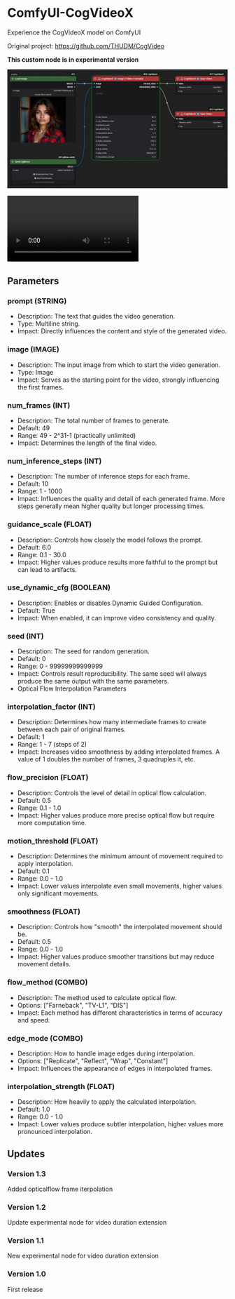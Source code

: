 # ComfyUI-CogVideoX
Experience the CogVideoX model on ComfyUI

Original project: https://github.com/THUDM/CogVideo

**This custom node is in experimental version**

![Overview](/assets/screenshot_2.png)

<video source="/demo/cogvideox_test_001.mp4" controls="controls" style="max-width: 730px;"></video>


## Parameters

### prompt (STRING)

- Description: The text that guides the video generation.
- Type: Multiline string.
- Impact: Directly influences the content and style of the generated video.

### image (IMAGE)

- Description: The input image from which to start the video generation.
- Type: Image
- Impact: Serves as the starting point for the video, strongly influencing the first frames.

### num_frames (INT)

- Description: The total number of frames to generate.
- Default: 49
- Range: 49 - 2^31-1 (practically unlimited)
- Impact: Determines the length of the final video.

### num_inference_steps (INT)

- Description: The number of inference steps for each frame.
- Default: 10
- Range: 1 - 1000
- Impact: Influences the quality and detail of each generated frame. More steps generally mean higher quality but longer processing times.

### guidance_scale (FLOAT)

- Description: Controls how closely the model follows the prompt.
- Default: 6.0
- Range: 0.1 - 30.0
- Impact: Higher values produce results more faithful to the prompt but can lead to artifacts.

### use_dynamic_cfg (BOOLEAN)

- Description: Enables or disables Dynamic Guided Configuration.
- Default: True
- Impact: When enabled, it can improve video consistency and quality.

### seed (INT)

- Description: The seed for random generation.
- Default: 0
- Range: 0 - 99999999999999
- Impact: Controls result reproducibility. The same seed will always produce the same output with the same parameters.
- Optical Flow Interpolation Parameters

### interpolation_factor (INT)

- Description: Determines how many intermediate frames to create between each pair of original frames.
- Default: 1
- Range: 1 - 7 (steps of 2)
- Impact: Increases video smoothness by adding interpolated frames. A value of 1 doubles the number of frames, 3 quadruples it, etc.

### flow_precision (FLOAT)

- Description: Controls the level of detail in optical flow calculation.
- Default: 0.5
- Range: 0.1 - 1.0
- Impact: Higher values produce more precise optical flow but require more computation time.

### motion_threshold (FLOAT)

- Description: Determines the minimum amount of movement required to apply interpolation.
- Default: 0.1
- Range: 0.0 - 1.0
- Impact: Lower values interpolate even small movements, higher values only significant movements.

### smoothness (FLOAT)

- Description: Controls how "smooth" the interpolated movement should be.
- Default: 0.5
- Range: 0.0 - 1.0
- Impact: Higher values produce smoother transitions but may reduce movement details.

### flow_method (COMBO)

- Description: The method used to calculate optical flow.
- Options: ["Farneback", "TV-L1", "DIS"]
- Impact: Each method has different characteristics in terms of accuracy and speed.

### edge_mode (COMBO)

- Description: How to handle image edges during interpolation.
- Options: ["Replicate", "Reflect", "Wrap", "Constant"]
- Impact: Influences the appearance of edges in interpolated frames.

### interpolation_strength (FLOAT)

- Description: How heavily to apply the calculated interpolation.
- Default: 1.0
- Range: 0.0 - 1.0
- Impact: Lower values produce subtler interpolation, higher values more pronounced interpolation.

## Updates

### Version 1.3

Added opticalflow frame iterpolation

### Version 1.2

Update experimental node for video duration extension

### Version 1.1

New experimental node for video duration extension

### Version 1.0

First release

